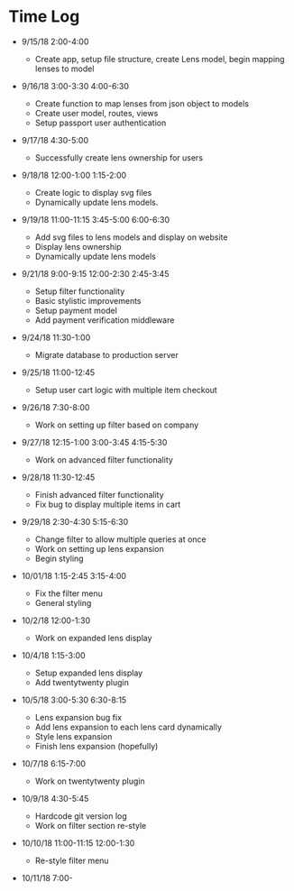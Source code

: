 # Time Log

- 9/15/18 2:00-4:00
  - Create app, setup file structure, create Lens model, begin mapping
  lenses to model

- 9/16/18 3:00-3:30
          4:00-6:30
  - Create function to map lenses from json object to models
  - Create user model, routes, views
  - Setup passport user authentication

- 9/17/18 4:30-5:00
  - Successfully create lens ownership for users

- 9/18/18 12:00-1:00
          1:15-2:00
  - Create logic to display svg files
  - Dynamically update lens models.

- 9/19/18 11:00-11:15
          3:45-5:00
          6:00-6:30
  - Add svg files to lens models and display on website
  - Display lens ownership
  - Dynamically update lens models

- 9/21/18 9:00-9:15
          12:00-2:30
          2:45-3:45
  - Setup filter functionality
  - Basic stylistic improvements
  - Setup payment model
  - Add payment verification middleware

- 9/24/18 11:30-1:00
  - Migrate database to production server

- 9/25/18 11:00-12:45
  - Setup user cart logic with multiple item checkout

- 9/26/18 7:30-8:00
  - Work on setting up filter based on company

- 9/27/18 12:15-1:00
          3:00-3:45
          4:15-5:30
  - Work on advanced filter functionality

- 9/28/18 11:30-12:45
  - Finish advanced filter functionality
  - Fix bug to display multiple items in cart

- 9/29/18 2:30-4:30
          5:15-6:30
  - Change filter to allow multiple queries at once
  - Work on setting up lens expansion
  - Begin styling

- 10/01/18 1:15-2:45
           3:15-4:00
  - Fix the filter menu
  - General styling

- 10/2/18 12:00-1:30
  - Work on expanded lens display

- 10/4/18 1:15-3:00
  - Setup expanded lens display
  - Add twentytwenty plugin

- 10/5/18 3:00-5:30
          6:30-8:15
  - Lens expansion bug fix
  - Add lens expansion to each lens card dynamically
  - Style lens expansion
  - Finish lens expansion (hopefully)

- 10/7/18 6:15-7:00
  - Work on twentytwenty plugin

- 10/9/18 4:30-5:45
  - Hardcode git version log
  - Work on filter section re-style

- 10/10/18 11:00-11:15
           12:00-1:30
  - Re-style filter menu

- 10/11/18 7:00-